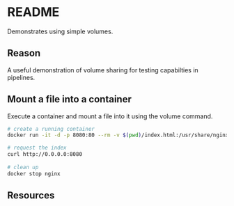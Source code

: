 # README

Demonstrates using simple volumes.  

## Reason

A useful demonstration of volume sharing for testing capabilties in pipelines.  

## Mount a file into a container

Execute a container and mount a file into it using the volume command.  

```sh
# create a running container
docker run -it -d -p 8080:80 --rm -v $(pwd)/index.html:/usr/share/nginx/html/index.html --name nginx nginx:1.23.3

# request the index
curl http://0.0.0.0:8080  
 
# clean up
docker stop nginx
```

## Resources

